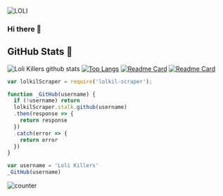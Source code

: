![LOLI](https://raw.githubusercontent.com/LoliKillers/LoliKillers-Database/master/video/anim.gif)
### Hi there 👋


## GitHub Stats 🌟

![Loli Killers github stats](https://github-readme-stats.vercel.app/api?username=LoliKillers&theme=chartreuse-dark&count_private=true&show_icons=true&cache_seconds=1800)
[![Top Langs](https://github-readme-stats.vercel.app/api/top-langs/?username=LoliKillers&theme=chartreuse-dark&layout=compact)](https://github.com/LoliKillers/LoliKillers)
[![Readme Card](https://github-readme-stats.vercel.app/api/pin/?username=LoliKillers&repo=Apriliya-Api&theme=blue-green)](https://github.com/LoliKillers/LoliKillers)
[![Readme Card](https://github-readme-stats.vercel.app/api/pin/?username=LoliKillers&repo=lolkil-scraper&theme=blue-green)](https://github.com/LoliKillers/LoliKillers)


```javascript
var lolkilScraper = require('lolkil-scraper');

function _GitHub(username) {
  if (!username) return
  lolkilScraper.stalk.github(username)
  .then(response => {
    return response
  })
  .catch(error => {
    return error
  })
}

var username = 'Loli Killers'
_GitHub(username)
```

![counter](https://komarev.com/ghpvc/?username=LoliKillers&style=flat-square)
